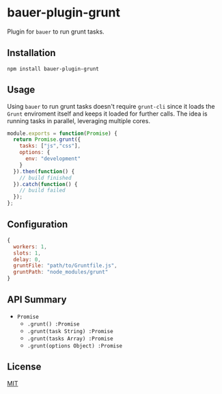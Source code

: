 # bauer-plugin-grunt

Plugin for `bauer` to run grunt tasks.

## Installation

```
npm install bauer-plugin-grunt
```

## Usage

Using `bauer` to run grunt tasks doesn't require `grunt-cli` since it loads the `Grunt` enviroment itself and keeps it loaded for further calls. The idea is running tasks in parallel, leveraging multiple cores.

```js
module.exports = function(Promise) {
  return Promise.grunt({
    tasks: ["js","css"],
    options: {
      env: "development"
    }
  }).then(function() {
    // build finished
  }).catch(function() {
    // build failed
  });
};
```

## Configuration

```js
{
  workers: 1,
  slots: 1,
  delay: 0,
  gruntFile: "path/to/Gruntfile.js",
  gruntPath: "node_modules/grunt"
}
```


## API Summary

  * `Promise`
    * `.grunt() :Promise`
    * `.grunt(task String) :Promise`
    * `.grunt(tasks Array) :Promise`
    * `.grunt(options Object) :Promise`

## License

[MIT](./LICENSE)
